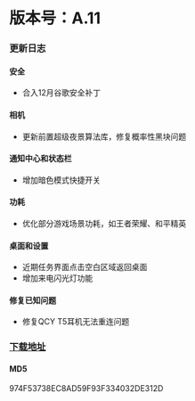 # 版本号：A.11

### 更新日志

#### 安全
- 合入12月谷歌安全补丁

#### 相机
- 更新前置超级夜景算法库，修复概率性黑块问题

#### 通知中心和状态栏
- 增加暗色模式快捷开关

#### 功耗
- 优化部分游戏场景功耗，如王者荣耀、和平精英

#### 桌面和设置
- 近期任务界面点击空白区域返回桌面
- 增加来电闪光灯功能

#### 修复已知问题
- 修复QCY T5耳机无法重连问题

### [下载地址](https://download.c.realme.com/osupdate/RMX1971_11_OTA_0110_all_i2i6Op4QWSY5.ozip)

#### MD5
974F53738EC8AD59F93F334032DE312D
